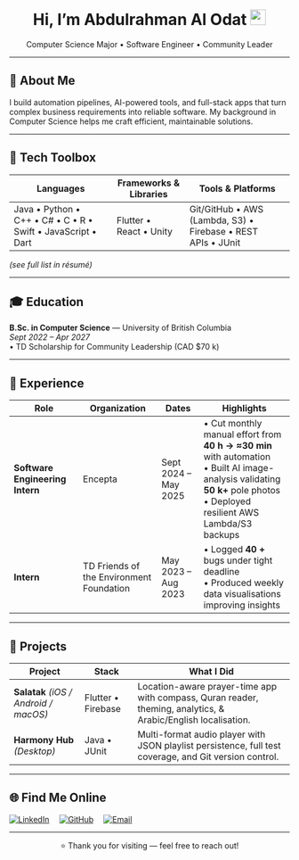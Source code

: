 <!-- Banner -->
<h1 align="center">Hi, I’m Abdulrahman Al Odat <img src="https://em-content.zobj.net/thumbs/120/apple/354/waving-hand_1f44b.png" width="28"/></h1>
<p align="center">
  Computer Science Major • Software Engineer • Community Leader  
</p>

---

## 🔭 About Me
I build automation pipelines, AI-powered tools, and full-stack apps that turn complex business requirements into reliable software. My background in Computer Science helps me craft efficient, maintainable solutions. 

---

## 🧰 Tech Toolbox
| Languages | Frameworks & Libraries | Tools & Platforms |
|-----------|------------------------|-------------------|
| Java&nbsp;• Python&nbsp;• C++&nbsp;• C#&nbsp;• C&nbsp;• R&nbsp;• Swift&nbsp;• JavaScript&nbsp;• Dart | Flutter&nbsp;• React&nbsp;• Unity | Git/GitHub&nbsp;• AWS (Lambda, S3)&nbsp;• Firebase&nbsp;• REST APIs&nbsp;• JUnit |

*(see full list in résumé)*

---

## 🎓 Education
**B.Sc. in Computer Science** — University of British Columbia  
*Sept 2022 – Apr 2027*  
• TD Scholarship for Community Leadership (CAD $70 k)

---

## 💼 Experience
| Role | Organization | Dates | Highlights |
|------|--------------|-------|------------|
| **Software Engineering Intern** | Encepta | Sept 2024 – May 2025 | • Cut monthly manual effort from **40 h → ≈30 min** with automation<br>• Built AI image-analysis validating **50 k+** pole photos<br>• Deployed resilient AWS Lambda/S3 backups |
| **Intern** | TD Friends of the Environment Foundation | May 2023 – Aug 2023 | • Logged **40 +** bugs under tight deadline<br>• Produced weekly data visualisations improving insights

---

## 🚀 Projects
| Project | Stack | What I Did |
|---------|-------|------------|
| **Salatak** *(iOS / Android / macOS)* | Flutter • Firebase | Location-aware prayer-time app with compass, Quran reader, theming, analytics, & Arabic/English localisation.
| **Harmony Hub** *(Desktop)* | Java • JUnit | Multi-format audio player with JSON playlist persistence, full test coverage, and Git version control. |

---

## 🌐 Find Me Online
[![LinkedIn](https://img.shields.io/badge/LinkedIn-0077B5?logo=linkedin&logoColor=white)](www.linkedin.com/in/alodat-abdulrahman) 
[![GitHub](https://img.shields.io/badge/GitHub-Abduliiz-181717?logo=github&logoColor=white)](https://github.com/Abduliiz) 
[![Email](https://img.shields.io/badge/Email-abdulrahman.odat@gmail.com-D14836?logo=gmail&logoColor=white)](mailto:abdulrahman.odat@gmail.com)

---

<p align="center">⭐ Thank you for visiting — feel free to reach out!</p>
